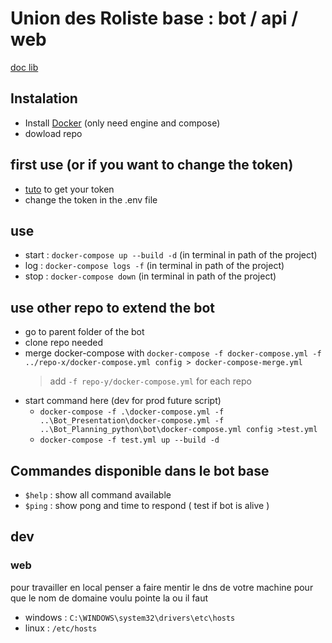 # Union des Roliste base : bot / api / web
 [doc lib](https://discordpy.readthedocs.io/en/stable/api.html?highlight=on_message#discord.Guild.get_channel)

## Instalation

- Install [Docker](https://docs.docker.com/desktop/) (only need engine and compose)
- dowload repo

## first use (or if you want to change the token)

- [tuto](https://github.com/reactiflux/discord-irc/wiki/Creating-a-discord-bot-&-getting-a-token) to get your token
- change the token in the .env file

## use

- start : `docker-compose up --build -d` (in terminal in path of the project)
- log : `docker-compose logs -f` (in terminal in path of the project)
- stop : `docker-compose down` (in terminal in path of the project)

## use other repo to extend the bot

- go to parent folder of the bot
- clone repo needed
- merge docker-compose with `docker-compose -f docker-compose.yml -f ../repo-x/docker-compose.yml config > docker-compose-merge.yml`
  > add `-f repo-y/docker-compose.yml` for each repo
- start command here (dev for prod future script)
  - `docker-compose -f .\docker-compose.yml -f ..\Bot_Presentation\docker-compose.yml -f ..\Bot_Planning_python\bot\docker-compose.yml config >test.yml`
  - `docker-compose -f test.yml up --build -d`

## Commandes disponible dans le bot base

- `$help` : show all command available
- `$ping` : show pong and time to respond  ( test if bot is alive )



## dev

### web

pour travailler en local penser a faire mentir le dns de votre machine pour que le nom de domaine voulu pointe la ou il faut

- windows : `C:\WINDOWS\system32\drivers\etc\hosts`
- linux : `/etc/hosts`